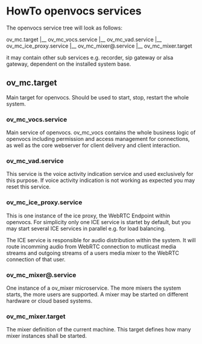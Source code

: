 # HowTo openvocs services

The openvocs service tree will look as follows:

ov_mc.target 
|__ ov_mc_vocs.service
|__ ov_mc_vad.service
|__ ov_mc_ice_proxy.service
|__ ov_mc_mixer@.service
|__ ov_mc_mixer.target

it may contain other sub services e.g. recorder, sip gateway or alsa gateway, dependent on the installed system base. 

## ov_mc.target

Main target for openvocs. Should be used to start, stop, restart the whole system. 

### ov_mc_vocs.service

Main service of openvocs. ov_mc_vocs contains the whole business logic of openvocs including permission and access management for connections, as well as the core webserver for client delivery and client interaction. 

### ov_mc_vad.service

This service is the voice activity indication service and used exclusively for this purpose. If voice activity indication is not working as expected you may reset this service. 

### ov_mc_ice_proxy.service

This is one instance of the ice proxy, the WebRTC Endpoint within openvocs. For simplicity only one ICE service is startet by default, but you may start several ICE services in parallel e.g. for load balancing.

The ICE service is responsible for audio distribution within the system. It will route incomming audio from WebRTC connection to mutlicast media streams and outgoing streams of a users media mixer to the WebRTC connection of that user. 

### ov_mc_mixer@.service

One instance of a ov_mixer microservice. The more mixers the system starts, the more users are supported. A mixer may be started on different hardware or cloud based systems. 

### ov_mc_mixer.target

The mixer definition of the current machine. This target defines how many mixer instances shall be started. 